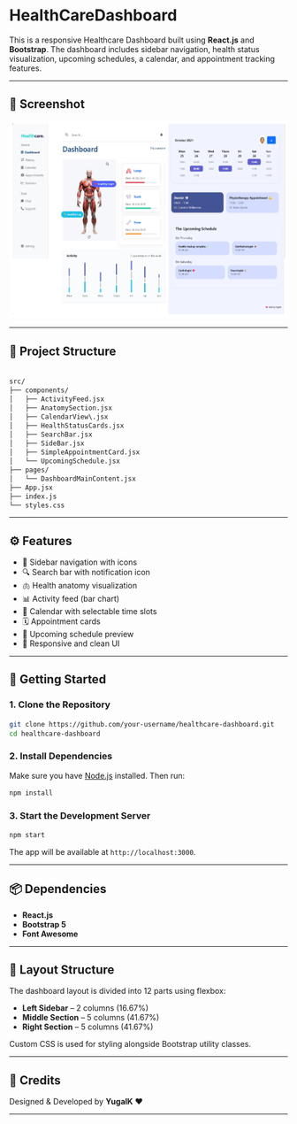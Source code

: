 # HealthCareDashboard
This is a responsive Healthcare Dashboard built using **React.js** and **Bootstrap**. The dashboard includes sidebar navigation, health status visualization, upcoming schedules, a calendar, and appointment tracking features.

---

## 📸 Screenshot

![Healthcare Dashboard Screenshot](./public/ss.jpg)

---

## 📁 Project Structure

```

src/
├── components/
│   ├── ActivityFeed.jsx
│   ├── AnatomySection.jsx
│   ├── CalendarView\.jsx
│   ├── HealthStatusCards.jsx
│   ├── SearchBar.jsx
│   ├── SideBar.jsx
│   ├── SimpleAppointmentCard.jsx
│   └── UpcomingSchedule.jsx
├── pages/
│   └── DashboardMainContent.jsx
├── App.jsx
├── index.js
└── styles.css

````

---

## ⚙️ Features

- 🧭 Sidebar navigation with icons
- 🔍 Search bar with notification icon
- 🫁 Health anatomy visualization
- 📊 Activity feed (bar chart)
- 📅 Calendar with selectable time slots
- 🗓️ Appointment cards
- 📌 Upcoming schedule preview
- 📱 Responsive and clean UI

---

## 🚀 Getting Started

### 1. Clone the Repository

```bash
git clone https://github.com/your-username/healthcare-dashboard.git
cd healthcare-dashboard
````

### 2. Install Dependencies

Make sure you have [Node.js](https://nodejs.org/) installed. Then run:

```bash
npm install
```

### 3. Start the Development Server

```bash
npm start
```

The app will be available at `http://localhost:3000`.

---

## 📦 Dependencies

* **React.js**
* **Bootstrap 5**
* **Font Awesome**

---

## 📐 Layout Structure

The dashboard layout is divided into 12 parts using flexbox:

* **Left Sidebar** – 2 columns (16.67%)
* **Middle Section** – 5 columns (41.67%)
* **Right Section** – 5 columns (41.67%)

Custom CSS is used for styling alongside Bootstrap utility classes.

---

## 🙌 Credits

Designed & Developed by **YugalK** ❤️

---

